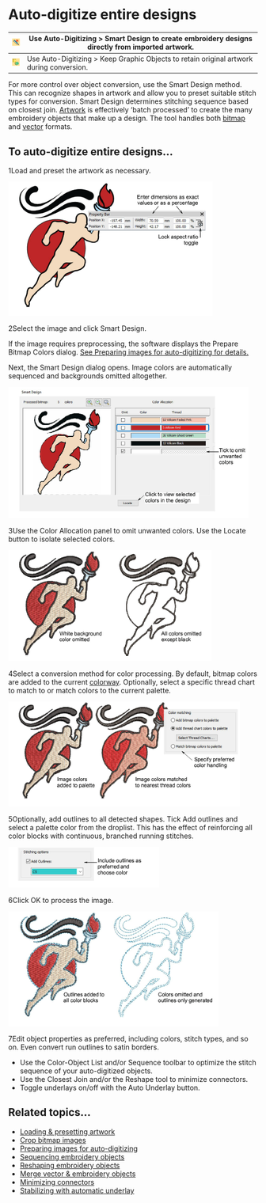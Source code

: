 # Auto-digitize entire designs

| ![SmartDesign00042.png](assets/SmartDesign00042.png)                 | Use Auto-Digitizing > Smart Design to create embroidery designs directly from imported artwork. |
| -------------------------------------------------------------------- | ----------------------------------------------------------------------------------------------- |
| ![KeepOriginalObjects00043.png](assets/KeepOriginalObjects00043.png) | Use Auto-Digitizing > Keep Graphic Objects to retain original artwork during conversion.        |

For more control over object conversion, use the Smart Design method. This can recognize shapes in artwork and allow you to preset suitable stitch types for conversion. Smart Design determines stitching sequence based on closest join. [Artwork](../../glossary/glossary) is effectively ‘batch processed’ to create the many embroidery objects that make up a design. The tool handles both [bitmap](../../glossary/glossary) and [vector](../../glossary/glossary) formats.

## To auto-digitize entire designs...

1Load and preset the artwork as necessary.

![automatic00044.png](assets/automatic00044.png)

2Select the image and click Smart Design.

If the image requires preprocessing, the software displays the Prepare Bitmap Colors dialog. [See Preparing images for auto-digitizing for details.](../bitmaps/Preparing_images_for_auto-digitizing)

Next, the Smart Design dialog opens. Image colors are automatically sequenced and backgrounds omitted altogether.

![automatic00047.png](assets/automatic00047.png)

3Use the Color Allocation panel to omit unwanted colors. Use the Locate button to isolate selected colors.

![automatic00050.png](assets/automatic00050.png)

4Select a conversion method for color processing. By default, bitmap colors are added to the current [colorway](../../glossary/glossary). Optionally, select a specific thread chart to match to or match colors to the current palette.

![automatic00053.png](assets/automatic00053.png)

5Optionally, add outlines to all detected shapes. Tick Add outlines and select a palette color from the droplist. This has the effect of reinforcing all color blocks with continuous, branched running stitches.

![automatic00056.png](assets/automatic00056.png)

6Click OK to process the image.

![automatic00059.png](assets/automatic00059.png)

7Edit object properties as preferred, including colors, stitch types, and so on. Even convert run outlines to satin borders.

- Use the Color-Object List and/or Sequence toolbar to optimize the stitch sequence of your auto-digitized objects.
- Use the Closest Join and/or the Reshape tool to minimize connectors.
- Toggle underlays on/off with the Auto Underlay button.

## Related topics...

- [Loading & presetting artwork](Loading_presetting_artwork)
- [Crop bitmap images](../bitmaps/Crop_bitmap_images)
- [Preparing images for auto-digitizing](../bitmaps/Preparing_images_for_auto-digitizing)
- [Sequencing embroidery objects](../../Modifying/combine/Sequencing_embroidery_objects)
- [Reshaping embroidery objects](../../Modifying/reshape/Reshaping_embroidery_objects)
- [Merge vector & embroidery objects](../../Modifying/reshape/Merge_vector_embroidery_objects)
- [Minimizing connectors](../../Quality/connectors/Minimizing_connectors)
- [Stabilizing with automatic underlay](../../Quality/underlays/Stabilizing_with_automatic_underlay)
